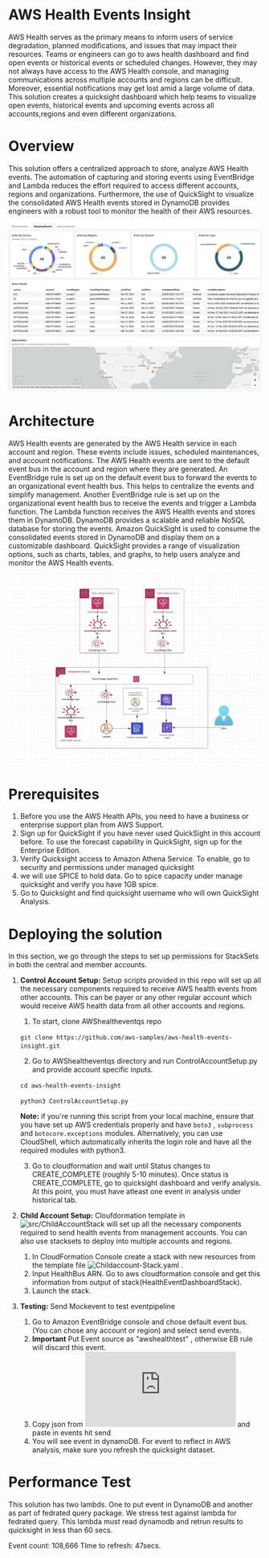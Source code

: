 # AWS Health Events Insight

AWS Health serves as the primary means to inform users of service degradation, planned modifications, and issues that may impact their resources. Teams or engineers can go to aws health dashboard and find open events or historical events or scheduled changes. However, they may not always have access to the AWS Health console, and managing communications across multiple accounts and regions can be difficult. Moreover, essential notifications may get lost amid a large volume of data. This solution creates a quicksight dashboard which help teams to visualize open events, historical events and upcoming events across all accounts,regions and even different organizations.  

# Overview

This solution offers a centralized approach to store, analyze AWS Health events. The automation of capturing and storing events using EventBridge and Lambda reduces the effort required to access different accounts, regions and organizations. Furthermore, the use of QuickSight to visualize the consolidated AWS Health events stored in DynamoDB provides engineers with a robust tool to monitor the health of their AWS resources. 

![ALT](img/sampleHistorical.jpeg)

# Architecture

AWS Health events are generated by the AWS Health service in each account and region. These events include issues, scheduled maintenances, and account notifications. The AWS Health events are sent to the default event bus in the account and region where they are generated. An EventBridge rule is set up on the default event bus to forward the events to an organizational event health bus. This helps to centralize the events and simplify management. Another EventBridge rule is set up on the organizational event health bus to receive the events and trigger a Lambda function. The Lambda function receives the AWS Health events and stores them in DynamoDB. DynamoDB provides a scalable and reliable NoSQL database for storing the events. Amazon QuickSight is used to consume the consolidated events stored in DynamoDB and display them on a customizable dashboard. QuickSight provides a range of visualization options, such as charts, tables, and graphs, to help users analyze and monitor the AWS Health events.

 ![ALT](img/awshealtheventQS-archDiag.jpg)

# Prerequisites

1. Before you use the AWS Health APIs, you need to have a business or enterprise support plan from AWS Support.
2. Sign up for QuickSight if you have never used QuickSight in this account before. To use the forecast capability in QuickSight, sign up for the Enterprise Edition.
3. Verify Quicksight access to Amazon Athena Service. To enable, go to security and permissions under managed quicksight
4. we will use SPICE to hold data. Go to spice capacity under manage quicksight and verify you have 1GB spice.
5. Go to Quicksight and find quicksight username who will own QuickSight Analysis.

# Deploying the solution

In this section, we go through the steps to set up permissions for StackSets in both the central and member accounts.

1. **Control Account Setup:** Setup scripts provided in this repo will set up all the necessary components required to receive AWS health events from other accounts. This can be payer or any other regular account which would receive AWS health data from all other accounts and regions. 

    1. To start, clone AWShealtheventqs repo

    `git clone https://github.com/aws-samples/aws-health-events-insight.git`

    2. Go to AWShealtheventqs directory and run ControlAccountSetup.py and provide account specific inputs.

    `cd aws-health-events-insight`

    `python3 ControlAccountSetup.py`

    **Note:** if you're running this script from your local machine, ensure that you have set up AWS credentials properly and have `boto3` , `subprocess` and `botocore.exceptions`  modules. Alternatively, you can use CloudShell, which automatically inherits the login role and have all the required modules with python3.

    3. Go to cloudformation and wait until Status changes to CREATE_COMPLETE (roughly 5-10 minutes). Once status is CREATE_COMPLETE, go to quicksight dashboard and verify analysis. At this point, you must have atleast one event in analysis under historical tab.

2. **Child Account Setup:** Cloufdormation template in ![src/ChildAccountStack](https://github.com/aws-samples/aws-health-events-insight/blob/main/src/ChildAccountStack) will set up all the necessary components required to send health events from management accounts. You can also use stacksets to deploy into multiple accounts and regions.

    1. In CloudFormation Console create a stack with new resources from the template file ![Childaccount-Stack.yaml](https://github.com/aws-samples/aws-health-events-insight/blob/main/src/ChildAccountStack/childaccount-stack.yaml) .
    2. Input HealthBus ARN. Go to aws cloudformation console and get this information from output of stack(HealthEventDashboardStack).
    3. Launch the stack.


3. **Testing:** Send Mockevent to test eventpipeline

    1. Go to Amazon EventBridge console and chose default event bus. (You can chose any account or region) and select send events.
    2. **Important** Put Event source as "awshealthtest" , otherwise EB rule will discard this event.
    3. Copy json from ![MockEvent.json](https://github.com/aws-samples/aws-health-events-insight/blob/main/src/MockEvent.json) and paste in events hit send
    4. You will see event in dynamoDB. For event to reflect in AWS analysis, make sure you refresh the quicksight dataset.

# Performance Test

This solution has two lambds. One to put event in DynamoDB and another as part of fedrated query package. We stress test against lambda for fedrated query. This lambda must read dynamodb and retrun results to quicksight in less than 60 secs.

Event count: 108,666 TIme to refresh: 47secs.

